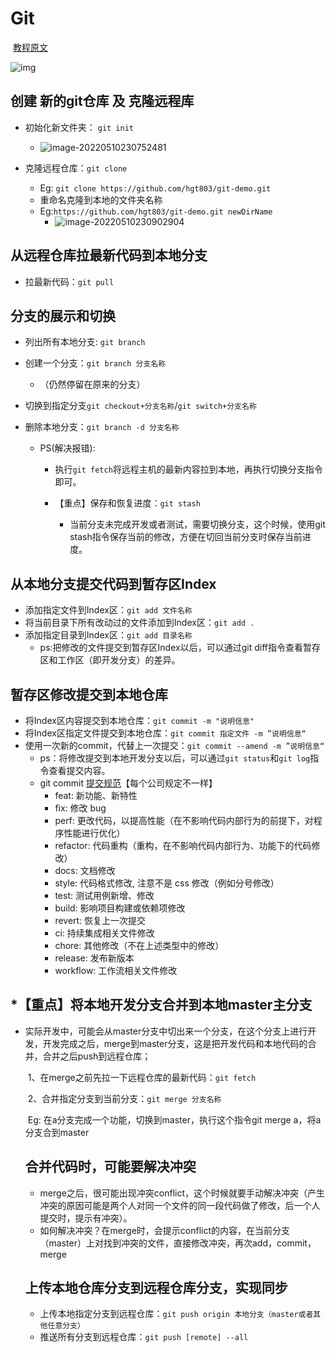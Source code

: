 # Git

​	[教程原文](https://juejin.cn/post/6844904191308070919)

![img](https://cdn.jsdelivr.net/gh/hgt803/picgo@main/2022_05_10_22_41_23_1652193683_1652193683859_KYIbOz_172bae45bf450595~tplv-t2oaga2asx-zoom-in-crop-mark:1304:0:0:0.awebp)

## 创建 新的git仓库 及 克隆远程库

- 初始化新文件夹： `git init`
  - ![image-20220510230752481](https://cdn.jsdelivr.net/gh/hgt803/picgo@main/2022_05_10_23_07_52_1652195272_1652195272659_Z1n2JC_image-20220510230752481.png)

- 克隆远程仓库：`git clone`
  - Eg: `git clone https://github.com/hgt803/git-demo.git`
  - 重命名克隆到本地的文件夹名称
  - Eg:`https://github.com/hgt803/git-demo.git newDirName`
    - ![image-20220510230902904](https://cdn.jsdelivr.net/gh/hgt803/picgo@main/2022_05_10_23_09_03_1652195343_1652195343121_MWYVJy_image-20220510230902904.png)

## 从远程仓库拉最新代码到本地分支

- 拉最新代码：`git pull`

## 分支的展示和切换

- 列出所有本地分支: `git branch`

- 创建一个分支：`git branch 分支名称`
	- （仍然停留在原来的分支）
	
- 切换到指定分支`git checkout+分支名称`/`git switch+分支名称` 

- 删除本地分支：`git branch -d 分支名称`

  - PS(解决报错):

    - 执行`git fetch`将远程主机的最新内容拉到本地，再执行切换分支指令即可。

    - 【重点】保存和恢复进度：`git stash`
      - 当前分支未完成开发或者测试，需要切换分支，这个时候，使用git stash指令保存当前的修改，方便在切回当前分支时保存当前进度。


## 从本地分支提交代码到暂存区Index

- 添加指定文件到Index区：`git add 文件名称`
- 将当前目录下所有改动过的文件添加到Index区：`git add .`
- 添加指定目录到Index区：`git add 目录名称`
  - ps:把修改的文件提交到暂存区Index以后，可以通过git diff指令查看暂存区和工作区（即开发分支）的差异。

## 暂存区修改提交到本地仓库

- 将Index区内容提交到本地仓库：`git commit -m "说明信息"`
- 将Index区指定文件提交到本地仓库：`git commit 指定文件 -m ”说明信息“`
- 使用一次新的commit，代替上一次提交：`git commit --amend -m ”说明信息“`
  - ps：将修改提交到本地开发分支以后，可以通过`git status`和`git log`指令查看提交内容。
  - git commit [提交规范](https://zhuanlan.zhihu.com/p/90281637)【每个公司规定不一样】
    - feat: 新功能、新特性
    - fix: 修改 bug
    - perf: 更改代码，以提高性能（在不影响代码内部行为的前提下，对程序性能进行优化）
    - refactor: 代码重构（重构，在不影响代码内部行为、功能下的代码修改）
    - docs: 文档修改
    - style: 代码格式修改, 注意不是 css 修改（例如分号修改）
    - test: 测试用例新增、修改
    - build: 影响项目构建或依赖项修改
    - revert: 恢复上一次提交
    - ci: 持续集成相关文件修改
    - chore: 其他修改（不在上述类型中的修改）
    - release: 发布新版本
    - workflow: 工作流相关文件修改

## *【重点】将本地开发分支合并到本地master主分支

- 实际开发中，可能会从master分支中切出来一个分支，在这个分支上进行开发，开发完成之后，merge到master分支，这是把开发代码和本地代码的合并，合并之后push到远程仓库；

  ​	1、在merge之前先拉一下远程仓库的最新代码：`git fetch`

  ​	2、合并指定分支到当前分支：`git merge 分支名称 `

  ​        Eg: 在a分支完成一个功能，切换到master，执行这个指令git merge a，将a分支合到master

  ## 合并代码时，可能要解决冲突

  - merge之后，很可能出现冲突conflict，这个时候就要手动解决冲突（产生冲突的原因可能是两个人对同一个文件的同一段代码做了修改，后一个人提交时，提示有冲突）。
  - 如何解决冲突？在merge时，会提示conflict的内容，在当前分支（master）上对找到冲突的文件，直接修改冲突，再次add，commit，merge

  ## 上传本地仓库分支到远程仓库分支，实现同步

  - 上传本地指定分支到远程仓库：`git push origin 本地分支（master或者其他任意分支）`
  - 推送所有分支到远程仓库：`git push [remote] --all`
